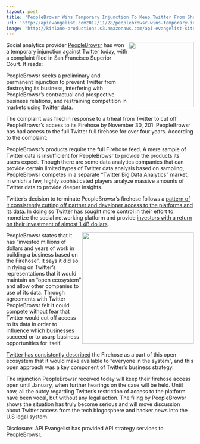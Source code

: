 ```yaml
---
layout: post
title: 'PeopleBrowsr Wins Temporary Injunction To Keep Twitter From Shutting Off Firehose'
url: 'http://apievangelist.com2012/11/28/peoplebrowsr-wins-temporary-injunction-to-keep-twitter-from-shutting-off-firehose/'
image: 'http://kinlane-productions.s3.amazonaws.com/api-evangelist-site/blog/twitter-access.png'
---
```



<p>
     <img src="http://kinlane-productions.s3.amazonaws.com/twitter/twitter-access.png"  width="175" align="right" />
</p>
<p>
     Social analytics provider <a title="PeopleBrowsr" href="http://www.peoplebrowsr.com/">PeopleBrowsr</a> has won a temporary injunction against Twitter today, with a complaint filed in San Francisco Superior Court. It reads:
</p>
<p>
     PeopleBrowsr seeks a preliminary and permanent injunction to prevent Twitter from destroying its business, interfering with PeopleBrowsr’s contractual and prospective business relations, and restraining competition in markets using Twitter data.
</p>
<p>
     The complaint was filed in response to a trheat from Twitter to cut off PeopleBrowsr’s access to its Firehose by November 30, 201  PeopleBrowsr has had access to the full Twitter full firehose for over four years. According to the complaint:
</p>
<p>
     PeopleBrowsr’s products require the full Firehose feed. A mere sample of Twitter data is insufficient for PeopleBrowsr to provide the products its users expect. Though there are some data analytics companies that can provide certain limited types of Twitter data analysis based on sampling, PeopleBrowsr competes in a separate “Twitter Big Data Analytics” market, in which a few, highly sophisticated players analyze massive amounts of Twitter data to provide deeper insights.
</p>
<p>
     Twitter’s decision to terminate PeopleBrowsr’s firehose follows a <a href="http://apivoice.com/2012/06/29/twitter-continues-to-restrict-access-to-our-tweets/">pattern of it consistently cutting off partner and developer access to the platforms and its data</a>. In doing so Twitter has sought more control in their effort to monetize the social networking platform and provide <a href="http://apivoice.com/2012/07/22/investment-in-twitter/">investors with a return on their investment of almost 1.4B dollars</a>.
</p>
<p>
     <img src="https://s3.amazonaws.com/kinlane-productions/api-evangelist/peoplebrowsr/PeopleBrowsr-logo.png"  width="300" align="right" />
</p>
<p>
     PeopleBrowsr states that it has “invested millions of dollars and years of work in building a business based on the Firehose”. It says it did so in rlying on Twitter’s representations that it would maintain an “open ecosystem” and allow other companies to use of its data. Through agreements with Twitter PeopleBrowsr felt it could compete without fear that Twitter would cut off access to its data in order to influence which businesses succeed or to usurp business opportunities for itself.
</p>
<p>
     <a href="http://twitter.apivoice.com/">Twitter has consistently described</a> the Firehose as a part of this open ecosystem that it would make available to “everyone in the system”, and this open approach was a key component of Twitter’s business strategy. 
</p>
<p>
     The injunction PeopleBrowsr received today will keep their firehose access open until January, when further hearings on the case will be held. Until now, all the outcy regarding Twitter’s restriction of access to the platform have been vocal, but without any legal action. The filing by PeopleBrowsr shows the situation has truly become serious and will move discussion about Twitter access from the tech blogosphere and hacker news into the U.S legal system.
</p>
<p>
     Disclosure: API Evangelist has provided API strategy services to PeopleBrowsr.
</p>
